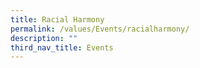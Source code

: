 ```yaml
---
title: Racial Harmony
permalink: /values/Events/racialharmony/
description: ""
third_nav_title: Events
---
```

